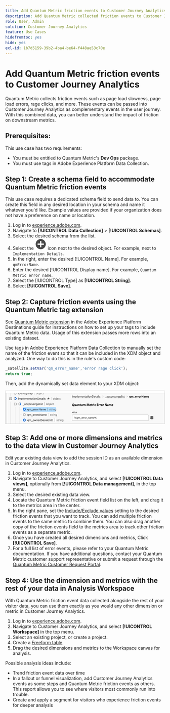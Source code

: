 ```yaml
---
title: Add Quantum Metric friction events to Customer Journey Analytics
description: Add Quantum Metric collected friction events to Customer Journey Analytics behavioral data to add depth to insights in CJA.
role: User, Admin
solution: Customer Journey Analytics
feature: Use Cases
hidefromtoc: yes
hide: yes
exl-id: 1b7d5159-39b2-4ba4-be64-f448ae53c70e
---
```

# Add Quantum Metric friction events to Customer Journey Analytics

Quantum Metric collects friction events such as page load slowness, page load errors, rage clicks, and more. These events can be passed into Customer Journey Analytics as complementary events in the user journey. With this combined data, you can better understand the impact of friction on downstream metrics.

## Prerequisites:

This use case has two requirements:

* You must be entitled to Quantum Metric's **Dev Ops** package.
* You must use tags in Adobe Experience Platform Data Collection.

## Step 1: Create a schema field to accommodate Quantum Metric friction events

This use case requires a dedicated schema field to send data to. You can create this field in any desired location in your schema and name it whatever you'd like. Example values are provided if your organization does not have a preference on name or location.

1. Log in to [experience.adobe.com](https://experience.adobe.com).
1. Navigate to **[!UICONTROL Data Collection]** > **[!UICONTROL Schemas]**.
1. Select the desired schema from the list.
1. Select the ![Add field icon](/help/assets/icons/AddCircle.svg) icon next to the desired object. For example, next to `Implementation Details`.
1. In the right, enter the desired [!UICONTROL Name]. For example, `qmErrorName`.
1. Enter the desired [!UICONTROL Display name]. For example, `Quantum Metric error name`.
1. Select the [!UICONTROL Type] as **[!UICONTROL String]**.
1. Select **[!UICONTROL Save]**.

## Step 2: Capture friction events using the Quantum Metric tag extension

See [Quantum Metric extension](https://experienceleague.adobe.com/en/docs/experience-platform/destinations/catalog/analytics/quantum-metric) in the Adobe Experience Platform Destinations guide for instructions on how to set up your tags to include Quantum Metric data. Usage of this extension passes more rows into an existing dataset. 

Use tags in Adobe Experience Platform Data Collection to manually set the name of the friction event so that it can be included in the XDM object and analyzed. One way to do this is in the rule's custom code:

```js
_satellite.setVar('qm_error_name','error rage click');
return true;
```

Then, add the dynamically set data element to your XDM object:

![Quantum Metric error name screenshot](assets/error-name.png)

## Step 3: Add one or more dimensions and metrics to the data view in Customer Journey Analytics

Edit your existing data view to add the session ID as an available dimension in Customer Journey Analytics.

1. Log in to [experience.adobe.com](https://experience.adobe.com).
1. Navigate to Customer Journey Analytics, and select **[!UICONTROL Data views]**, optionally from **[!UICONTROL Data management]**, in the top menu.
1. Select the desired existing data view.
1. Locate the Quantum Metric friction event field list on the left, and drag it to the metrics area in the center.
1. In the right pane, set the [Include/Exclude values](/help/data-views/component-settings/include-exclude-values.md) setting to the desired friction events that you want to track. You can add multiple friction events to the same metric to combine them. You can also drag another copy of the friction events field to the metrics area to track other friction events as a separate metric.
1. Once you have created all desired dimensions and metrics, Click **[!UICONTROL Save]**.
1. For a full list of error events, please refer to your Quantum Metric documentation. If you have additional questions, contact your Quantum Metric customer support representative or submit a request through the [Quantum Metric Customer Request Portal](https://community.quantummetric.com/s/public-support-page).

## Step 4: Use the dimension and metrics with the rest of your data in Analysis Workspace

With Quantum Metric friction event data collected alongside the rest of your visitor data, you can use them exactly as you would any other dimension or metric in Customer Journey Analytics.

1. Log in to [experience.adobe.com](https://experience.adobe.com).
1. Navigate to Customer Journey Analytics, and select **[!UICONTROL Workspace]** in the top menu.
1. Select an existing project, or create a project.
1. Create a [Freeform table](/help/analysis-workspace/visualizations/freeform-table/freeform-table.md).
1. Drag the desired dimensions and metrics to the Workspace canvas for analysis.

Possible analysis ideas include:

* Trend friction event data over time
* In a fallout or funnel visualization, add Customer Journey Analytics events as some steps and Quantum Metric friction events as others. This report allows you to see where visitors most commonly run into trouble.
* Create and apply a segment for visitors who experience friction events for deeper analysis

